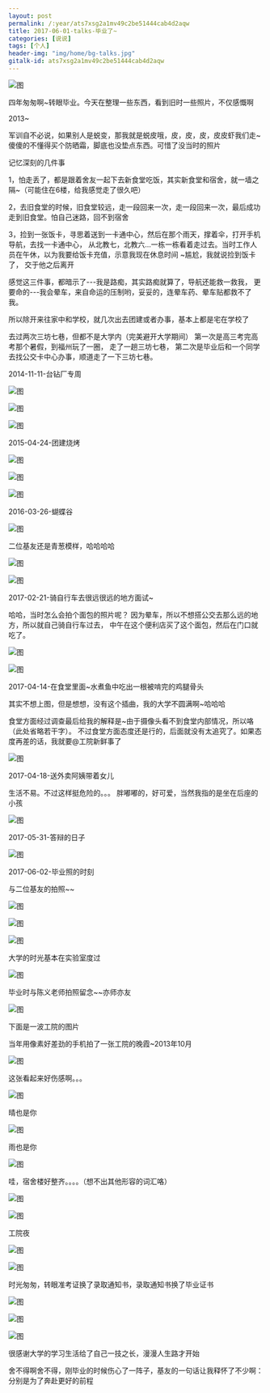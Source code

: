 ```yaml
---
layout: post
permalink: /:year/ats7xsg2a1mv49c2be51444cab4d2aqw
title: 2017-06-01-talks-毕业了~
categories: [说说]
tags: [个人]
header-img: "img/home/bg-talks.jpg"
gitalk-id: ats7xsg2a1mv49c2be51444cab4d2aqw
---
```


![图](http://image.linxingyang.net/image/T-talks/image/2017/2017-06-01/03.jpg)

四年匆匆啊~转眼毕业。今天在整理一些东西，看到旧时一些照片，不仅感慨啊

2013~

军训自不必说，如果别人是蜕变，那我就是蜕皮哦，皮，皮，皮，皮皮虾我们走~
傻傻的不懂得买个防晒霜，脚底也没垫点东西。可惜了没当时的照片


记忆深刻的几件事

1，怕走丢了，都是跟着舍友一起下去新食堂吃饭，其实新食堂和宿舍，就一墙之隔~（可能住在6楼，给我感觉走了很久吧）

2，去旧食堂的时候，旧食堂较远，走一段回来一次，走一段回来一次，最后成功走到旧食堂。怕自己迷路，回不到宿舍

3，捡到一张饭卡，寻思着送到一卡通中心，然后在那个雨天，撑着伞，打开手机导航，去找一卡通中心，
从北教七，北教六...一栋一栋看着走过去。当时工作人员在午休，以为我要给饭卡充值，示意我现在休息时间
~尴尬，我就说捡到饭卡了， 交于他之后离开


感觉这三件事，都暗示了---我是路痴，其实路痴就算了，导航还能救一救我，
更要命的---我会晕车，来自命运的压制哟，妥妥的，连晕车药、晕车贴都救不了我。


所以除开来往家中和学校，就几次出去团建或者办事，基本上都是宅在学校了


去过两次三坊七巷，但都不是大学内（完美避开大学期间）
第一次是高三考完高考那个暑假，到福州玩了一圈， 走了一趟三坊七巷，
第二次是毕业后和一个同学去找公交卡中心办事，顺道走了一下三坊七巷。


2014-11-11-台钻厂专周

![图](http://image.linxingyang.net/image/T-talks/image/2017/2017-06-01/14.jpg)

![图](http://image.linxingyang.net/image/T-talks/image/2017/2017-06-01/30.jpg)

![图](http://image.linxingyang.net/image/T-talks/image/2017/2017-06-01/31.jpg)


2015-04-24-团建烧烤

![图](http://image.linxingyang.net/image/T-talks/image/2017/2017-06-01/16.jpg)

![图](http://image.linxingyang.net/image/T-talks/image/2017/2017-06-01/17.jpg)

![图](http://image.linxingyang.net/image/T-talks/image/2017/2017-06-01/18.jpg)


2016-03-26-蝴蝶谷

![图](http://image.linxingyang.net/image/T-talks/image/2017/2017-06-01/19.jpg)

二位基友还是青葱模样，哈哈哈哈

![图](http://image.linxingyang.net/image/T-talks/image/2017/2017-06-01/20.jpg)

![图](http://image.linxingyang.net/image/T-talks/image/2017/2017-06-01/21.jpg)



2017-02-21-骑自行车去很远很远的地方面试~

哈哈，当时怎么会拍个面包的照片呢？
因为晕车，所以不想搭公交去那么远的地方，所以就自己骑自行车过去，
中午在这个便利店买了这个面包，然后在门口就吃了。

![图](http://image.linxingyang.net/image/T-talks/image/2017/2017-06-01/23.jpg)

![图](http://image.linxingyang.net/image/T-talks/image/2017/2017-06-01/22.jpg)


2017-04-14-在食堂里面~水煮鱼中吃出一根被啃完的鸡腿骨头

其实不想上图，但是想想，没有这个插曲，我的大学不圆满啊~哈哈哈

食堂方面经过调查最后给我的解释是~由于摄像头看不到食堂内部情况，所以咯（此处省略若干字）。
不过食堂方面态度还是行的，后面就没有太追究了。如果态度再差的话，我就要@工院新鲜事了

![图](http://image.linxingyang.net/image/T-talks/image/2017/2017-06-01/24.jpg)


2017-04-18-送外卖阿姨带着女儿

生活不易。不过这样挺危险的。。。 胖嘟嘟的，好可爱，当然我指的是坐在后座的小孩

![图](http://image.linxingyang.net/image/T-talks/image/2017/2017-06-01/25.jpg)


2017-05-31-答辩的日子

![图](http://image.linxingyang.net/image/T-talks/image/2017/2017-06-01/26.jpg)


2017-06-02-毕业照的时刻

与二位基友的拍照~~

![图](http://image.linxingyang.net/image/T-talks/image/2017/2017-06-01/27.jpg)

![图](http://image.linxingyang.net/image/T-talks/image/2017/2017-06-01/28.jpg)

![图](http://image.linxingyang.net/image/T-talks/image/2017/2017-06-01/29.jpg)



大学的时光基本在实验室度过

![图](http://image.linxingyang.net/image/T-talks/image/2017/2017-06-01/12.jpg)


毕业时与陈义老师拍照留念~~亦师亦友

![图](http://image.linxingyang.net/image/T-talks/image/2017/2017-06-01/13.jpg)


下面是一波工院的图片


当年用像素好差劲的手机拍了一张工院的晚霞~2013年10月

![图](http://image.linxingyang.net/image/T-talks/image/2017/2017-06-01/04.jpg)


这张看起来好伤感啊。。。

![图](http://image.linxingyang.net/image/T-talks/image/2017/2017-06-01/05.jpg)


晴也是你

![图](http://image.linxingyang.net/image/T-talks/image/2017/2017-06-01/07.jpg)


雨也是你

![图](http://image.linxingyang.net/image/T-talks/image/2017/2017-06-01/06.jpg)


哇，宿舍楼好整齐。。。。（想不出其他形容的词汇咯）

![图](http://image.linxingyang.net/image/T-talks/image/2017/2017-06-01/08.jpg)

![图](http://image.linxingyang.net/image/T-talks/image/2017/2017-06-01/09.jpg)


工院夜

![图](http://image.linxingyang.net/image/T-talks/image/2017/2017-06-01/10.jpg)

![图](http://image.linxingyang.net/image/T-talks/image/2017/2017-06-01/11.jpg)



时光匆匆，转眼准考证换了录取通知书，录取通知书换了毕业证书


![图](http://image.linxingyang.net/image/T-talks/image/2017/2017-06-01/01.jpg)


![图](http://image.linxingyang.net/image/T-talks/image/2017/2017-06-01/02.jpg)


![图](http://image.linxingyang.net/image/T-talks/image/2017/2017-06-01/15.jpg)


很感谢大学的学习生活给了自己一技之长，漫漫人生路才开始


舍不得啊舍不得，刚毕业的时候伤心了一阵子，基友的一句话让我释怀了不少啊：分别是为了奔赴更好的前程

